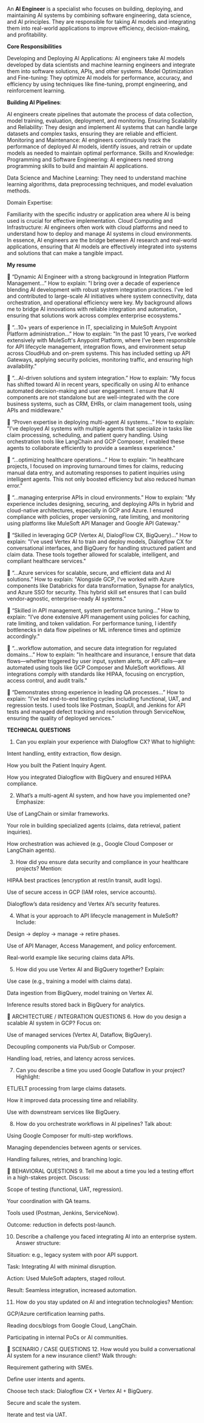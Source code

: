 An **AI Engineer** is a specialist who focuses on building, deploying, and maintaining AI systems by combining software engineering, data science, and AI principles. They are responsible for taking AI models and integrating them into real-world applications to improve efficiency, decision-making, and profitability. 

**Core Responsibilities**

Developing and Deploying AI Applications:
AI engineers take AI models developed by data scientists and machine learning engineers and integrate them into software solutions, APIs, and other systems. 
Model Optimization and Fine-tuning:
They optimize AI models for performance, accuracy, and efficiency by using techniques like fine-tuning, prompt engineering, and reinforcement learning. 

**Building AI Pipelines**:

AI engineers create pipelines that automate the process of data collection, model training, evaluation, deployment, and monitoring. 
Ensuring Scalability and Reliability:
They design and implement AI systems that can handle large datasets and complex tasks, ensuring they are reliable and efficient. 
Monitoring and Maintenance:
AI engineers continuously track the performance of deployed AI models, identify issues, and retrain or update models as needed to maintain optimal performance. 
Skills and Knowledge: 
Programming and Software Engineering:
AI engineers need strong programming skills to build and maintain AI applications. 


Data Science and Machine Learning:
They need to understand machine learning algorithms, data preprocessing techniques, and model evaluation methods. 

Domain Expertise:

Familiarity with the specific industry or application area where AI is being used is crucial for effective implementation. 
Cloud Computing and Infrastructure:
AI engineers often work with cloud platforms and need to understand how to deploy and manage AI systems in cloud environments. 
In essence, AI engineers are the bridge between AI research and real-world applications, ensuring that AI models are effectively integrated into systems and solutions that can make a tangible impact. 



**My resume**

🔹 “Dynamic AI Engineer with a strong background in Integration Platform Management...”
How to explain:
"I bring over a decade of experience blending AI development with robust system integration practices. I’ve led and contributed to large-scale AI initiatives where system connectivity, data orchestration, and operational efficiency were key. My background allows me to bridge AI innovations with reliable integration and automation, ensuring that solutions work across complex enterprise ecosystems."

🔹 “...10+ years of experience in IT, specializing in MuleSoft Anypoint Platform administration...”
How to explain:
"In the past 10 years, I’ve worked extensively with MuleSoft's Anypoint Platform, where I’ve been responsible for API lifecycle management, integration flows, and environment setup across CloudHub and on-prem systems. This has included setting up API Gateways, applying security policies, monitoring traffic, and ensuring high availability."

🔹 “...AI-driven solutions and system integration.”
How to explain:
"My focus has shifted toward AI in recent years, specifically on using AI to enhance automated decision-making and user engagement. I ensure that AI components are not standalone but are well-integrated with the core business systems, such as CRM, EHRs, or claim management tools, using APIs and middleware."

🔹 “Proven expertise in deploying multi-agent AI systems...”
How to explain:
"I’ve deployed AI systems with multiple agents that specialize in tasks like claim processing, scheduling, and patient query handling. Using orchestration tools like LangChain and GCP Composer, I enabled these agents to collaborate efficiently to provide a seamless experience."

🔹 “...optimizing healthcare operations...”
How to explain:
"In healthcare projects, I focused on improving turnaround times for claims, reducing manual data entry, and automating responses to patient inquiries using intelligent agents. This not only boosted efficiency but also reduced human error."

🔹 “...managing enterprise APIs in cloud environments.”
How to explain:
"My experience includes designing, securing, and deploying APIs in hybrid and cloud-native architectures, especially in GCP and Azure. I ensured compliance with policies, proper versioning, rate limiting, and monitoring using platforms like MuleSoft API Manager and Google API Gateway."

🔹 “Skilled in leveraging GCP (Vertex AI, DialogFlow CX, BigQuery)...”
How to explain:
"I’ve used Vertex AI to train and deploy models, Dialogflow CX for conversational interfaces, and BigQuery for handling structured patient and claim data. These tools together allowed for scalable, intelligent, and compliant healthcare services."

🔹 “...Azure services for scalable, secure, and efficient data and AI solutions.”
How to explain:
"Alongside GCP, I’ve worked with Azure components like Databricks for data transformation, Synapse for analytics, and Azure SSO for security. This hybrid skill set ensures that I can build vendor-agnostic, enterprise-ready AI systems."

🔹 “Skilled in API management, system performance tuning...”
How to explain:
"I’ve done extensive API management using policies for caching, rate limiting, and token validation. For performance tuning, I identify bottlenecks in data flow pipelines or ML inference times and optimize accordingly."

🔹 “...workflow automation, and secure data integration for regulated domains...”
How to explain:
"In healthcare and insurance, I ensure that data flows—whether triggered by user input, system alerts, or API calls—are automated using tools like GCP Composer and MuleSoft workflows. All integrations comply with standards like HIPAA, focusing on encryption, access control, and audit trails."

🔹 “Demonstrates strong experience in leading QA processes...”
How to explain:
"I’ve led end-to-end testing cycles including functional, UAT, and regression tests. I used tools like Postman, SoapUI, and Jenkins for API tests and managed defect tracking and resolution through ServiceNow, ensuring the quality of deployed services."

 
 **TECHNICAL QUESTIONS**
1. Can you explain your experience with Dialogflow CX?
What to highlight:

Intent handling, entity extraction, flow design.

How you built the Patient Inquiry Agent.

How you integrated Dialogflow with BigQuery and ensured HIPAA compliance.

2. What’s a multi-agent AI system, and how have you implemented one?
Emphasize:

Use of LangChain or similar frameworks.

Your role in building specialized agents (claims, data retrieval, patient inquiries).

How orchestration was achieved (e.g., Google Cloud Composer or LangChain agents).

3. How did you ensure data security and compliance in your healthcare projects?
Mention:

HIPAA best practices (encryption at rest/in transit, audit logs).

Use of secure access in GCP (IAM roles, service accounts).

Dialogflow’s data residency and Vertex AI’s security features.

4. What is your approach to API lifecycle management in MuleSoft?
Include:

Design → deploy → manage → retire phases.

Use of API Manager, Access Management, and policy enforcement.

Real-world example like securing claims data APIs.

5. How did you use Vertex AI and BigQuery together?
Explain:

Use case (e.g., training a model with claims data).

Data ingestion from BigQuery, model training on Vertex AI.

Inference results stored back in BigQuery for analytics.

🔹 ARCHITECTURE / INTEGRATION QUESTIONS
6. How do you design a scalable AI system in GCP?
Focus on:

Use of managed services (Vertex AI, Dataflow, BigQuery).

Decoupling components via Pub/Sub or Composer.

Handling load, retries, and latency across services.

7. Can you describe a time you used Google Dataflow in your project?
Highlight:

ETL/ELT processing from large claims datasets.

How it improved data processing time and reliability.

Use with downstream services like BigQuery.

8. How do you orchestrate workflows in AI pipelines?
Talk about:

Using Google Composer for multi-step workflows.

Managing dependencies between agents or services.

Handling failures, retries, and branching logic.

🔹 BEHAVIORAL QUESTIONS
9. Tell me about a time you led a testing effort in a high-stakes project.
Discuss:

Scope of testing (functional, UAT, regression).

Your coordination with QA teams.

Tools used (Postman, Jenkins, ServiceNow).

Outcome: reduction in defects post-launch.

10. Describe a challenge you faced integrating AI into an enterprise system.
Answer structure:

Situation: e.g., legacy system with poor API support.

Task: Integrating AI with minimal disruption.

Action: Used MuleSoft adapters, staged rollout.

Result: Seamless integration, increased automation.

11. How do you stay updated on AI and integration technologies?
Mention:

GCP/Azure certification learning paths.

Reading docs/blogs from Google Cloud, LangChain.

Participating in internal PoCs or AI communities.

🔹 SCENARIO / CASE QUESTIONS
12. How would you build a conversational AI system for a new insurance client?
Walk through:

Requirement gathering with SMEs.

Define user intents and agents.

Choose tech stack: Dialogflow CX + Vertex AI + BigQuery.

Secure and scale the system.

Iterate and test via UAT.

